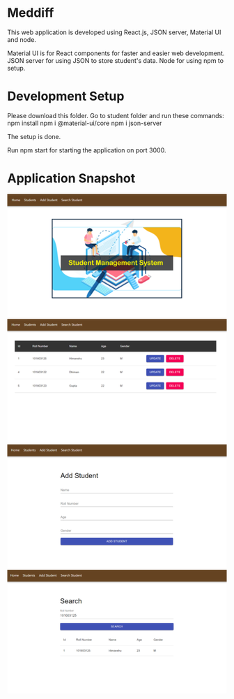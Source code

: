 # Meddiff

This web application is developed using React.js, JSON server, Material UI and node.

Material UI is for React components for faster and easier web development.
JSON server for using JSON  to store student's data.
Node for using npm to setup.

# Development Setup
Please download this folder.
Go to student folder and run these commands:
 npm install 
 npm i @material-ui/core
 npm i json-server 

The setup is done.

Run npm start for starting the application on port 3000.

# Application Snapshot

![](App_Front.PNG)
![](Students.PNG)
![](Add_Student.PNG)
![](Search_Student.PNG)
